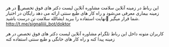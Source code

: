 این رباط در زمینه آنلاین سلامت مشاوره آنلاین لیست دکتر های فوق تخصص🎣 در هر زمینه بیماری معرفی می‌شود و راه کار های طبع سنتی ارائه می دهد رایگان در اختیار شما قرار میگیر 🧪نهایت استفاده را ببرید ایشالله سلامت تن درست باشید. http://t.me/signaliiii_bot/doktor

کاربران متونه داخل این رباط تلگرام مشاوره آنلاین لیست دکتر های فوق تخصص در هر زمینه پیدا کنه و راه کار های خانگی و طبع سنتی استفاده کنه 
